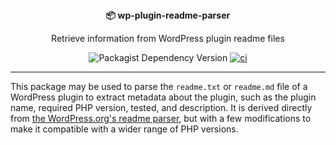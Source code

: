 <div align="center">
  <div align="center">
  <strong>📦 wp-plugin-readme-parser</strong>
  <p>Retrieve information from WordPress plugin readme files</p>
  </div>

  ![Packagist Dependency Version](https://img.shields.io/packagist/dependency-v/syntatis/wp-plugin-readme-parser/php) [![ci](https://github.com/syntatis/wp-plugin-readme-parser/actions/workflows/ci.yml/badge.svg)](https://github.com/syntatis/wp-plugin-readme-parser/actions/workflows/ci.yml)
</div>

---

This package may be used to parse the `readme.txt` or `readme.md` file of a WordPress plugin to extract metadata about the plugin, such as the plugin name, required PHP version, tested, and description. It is derived directly from [the WordPress.org's readme parser](https://github.com/WordPress/wordpress.org/tree/trunk/wordpress.org/public_html/wp-content/plugins/plugin-directory), but with a few modifications to make it compatible with a wider range of PHP versions.
